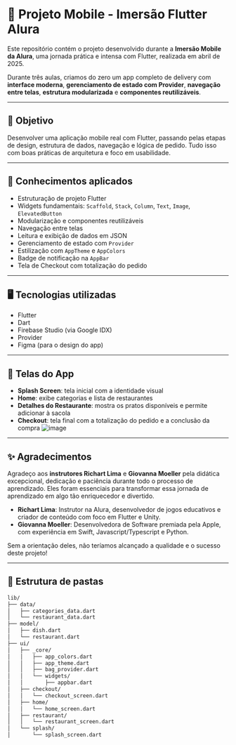 # 📱 Projeto Mobile - Imersão Flutter Alura

Este repositório contém o projeto desenvolvido durante a **Imersão Mobile da Alura**, uma jornada prática e intensa com Flutter, realizada em abril de 2025.

Durante três aulas, criamos do zero um app completo de delivery com **interface moderna**, **gerenciamento de estado com Provider**, **navegação entre telas**, **estrutura modularizada** e **componentes reutilizáveis**.

---

## 🚀 Objetivo

Desenvolver uma aplicação mobile real com Flutter, passando pelas etapas de design, estrutura de dados, navegação e lógica de pedido. Tudo isso com boas práticas de arquitetura e foco em usabilidade.

---

## 🧠 Conhecimentos aplicados

- Estruturação de projeto Flutter
- Widgets fundamentais: `Scaffold`, `Stack`, `Column`, `Text`, `Image`, `ElevatedButton`
- Modularização e componentes reutilizáveis
- Navegação entre telas
- Leitura e exibição de dados em JSON
- Gerenciamento de estado com `Provider`
- Estilização com `AppTheme` e `AppColors`
- Badge de notificação na `AppBar`
- Tela de Checkout com totalização do pedido

---

## 🖥️ Tecnologias utilizadas

- Flutter
- Dart
- Firebase Studio (via Google IDX)
- Provider
- Figma (para o design do app)

---

## 🔎 Telas do App

- **Splash Screen**: tela inicial com a identidade visual
- **Home**: exibe categorias e lista de restaurantes
- **Detalhes do Restaurante**: mostra os pratos disponíveis e permite adicionar à sacola
- **Checkout**: tela final com a totalização do pedido e a conclusão da compra
![image](https://github.com/user-attachments/assets/724a88be-dd69-4bcb-a75a-0f6112baf770)

---

## ✨ Agradecimentos

Agradeço aos **instrutores Richart Lima** e **Giovanna Moeller** pela didática excepcional, dedicação e paciência durante todo o processo de aprendizado. Eles foram essenciais para transformar essa jornada de aprendizado em algo tão enriquecedor e divertido.

- **Richart Lima**: Instrutor na Alura, desenvolvedor de jogos educativos e criador de conteúdo com foco em Flutter e Unity.
- **Giovanna Moeller**: Desenvolvedora de Software premiada pela Apple, com experiência em Swift, Javascript/Typescript e Python.

Sem a orientação deles, não teríamos alcançado a qualidade e o sucesso deste projeto!

---

## 📂 Estrutura de pastas

```bash
lib/
├── data/
│   ├── categories_data.dart
│   └── restaurant_data.dart
├── model/
│   ├── dish.dart
│   └── restaurant.dart
├── ui/
│   ├── _core/
│   │   ├── app_colors.dart
│   │   ├── app_theme.dart
│   │   ├── bag_provider.dart
│   │   └── widgets/
│   │       ├── appbar.dart
│   ├── checkout/
│   │   └── checkout_screen.dart
│   ├── home/
│   │   └── home_screen.dart
│   ├── restaurant/
│   │   └── restaurant_screen.dart
│   └── splash/
│       └── splash_screen.dart

